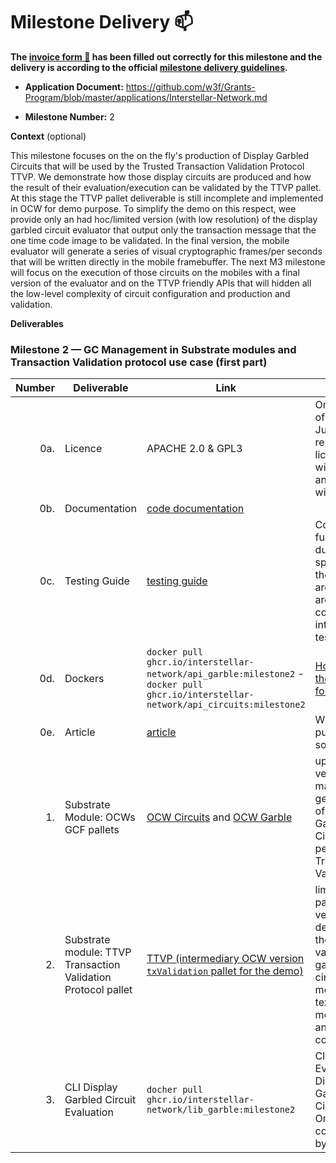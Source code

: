 # Milestone Delivery :mailbox:



**The [invoice form :pencil:](https://docs.google.com/forms/d/e/1FAIpQLSfmNYaoCgrxyhzgoKQ0ynQvnNRoTmgApz9NrMp-hd8mhIiO0A/viewform) has been filled out correctly for this milestone and the delivery is according to the official [milestone delivery guidelines](https://github.com/w3f/Grants-Program/blob/master/docs/milestone-deliverables-guidelines.md).**  


* **Application Document:** https://github.com/w3f/Grants-Program/blob/master/applications/Interstellar-Network.md

* **Milestone Number:**  2

**Context** (optional)

This milestone focuses on the on the fly's production of Display Garbled Circuits that will be used by the Trusted Transaction Validation Protocol TTVP. We demonstrate how those display circuits are produced and how the result of their evaluation/execution can be validated by the TTVP pallet. At this stage the TTVP pallet deliverable is still incomplete and implemented in OCW for demo purpose. To simplify the demo on this respect, wee provide only an had hoc/limited version (with low resolution) of the display garbled circuit evaluator that output only the transaction message that the one time code image to be validated. In the final version, the mobile evaluator will generate a series of visual cryptographic frames/per seconds that will be written directly in the mobile framebuffer.
The next M3 milestone will focus on the execution of those circuits on the mobiles with a final version of the evaluator and on the TTVP friendly APIs that will hidden all the low-level complexity of circuit configuration and production and validation.


**Deliverables**


### Milestone 2 — GC Management in Substrate modules and Transaction Validation protocol use case (first part)


| Number | Deliverable | Link | Notes  |
| -----: | ----------- | -----------|------------ |
| 0a. | Licence  |  APACHE 2.0 & GPL3 | Only a part of the JustGarble repository is licenced with GPL3 and isolated with APIs | 
| 0b. | Documentation  |  [code documentation](https://book.interstellar.gg/M2.html) |   |
| 0c. | Testing Guide | [testing guide](https://book.interstellar.gg/M2.html#testing-guide) | Core functions due to the specificity of the architecture are mainly covered with integration tests |
| 0d. | Dockers | `docker pull ghcr.io/interstellar-network/api_garble:milestone2` - `docker pull ghcr.io/interstellar-network/api_circuits:milestone2` |  [How to use the dockers for demo:]( https://book.interstellar.gg/M2_demo_tutorial.html)     |
| 0e. | Article | [article](https://book.interstellar.gg/M2.html#article)  |   Will be published soon  |  
| 1. | Substrate Module: OCWs GCF pallets |   [OCW Circuits](https://github.com/Interstellar-Network/substrate-offchain-worker-demo/tree/master/pallets/ocw-circuits) and  [OCW Garble](https://github.com/Interstellar-Network/substrate-offchain-worker-demo/tree/master/pallets/ocw-garble)        | updated versions to manage the generation of Display Garbled Circuit to perform Transaction Validation |  
| 2. | Substrate module: TTVP Transaction Validation Protocol pallet| [TTVP (intermediary OCW version `txValidation` pallet for the demo)](https://github.com/Interstellar-Network/substrate-offchain-worker-demo/tree/master/pallets/tx-validation)    | limited TTVP pallet version to demomstrate the validation of garbled circuit metadata i.e. text message and one time code| 
| 3. | CLI Display Garbled Circuit Evaluation | `docher pull ghcr.io/interstellar-network/lib_garble:milestone2` | Client to Evaluate Display Garbled Circuit to get One Time code used by TTVP | 

 

